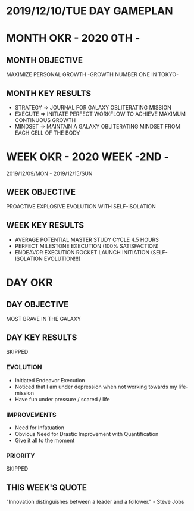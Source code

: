 # 2019/12/10/TUE DAY GAMEPLAN

# MONTH OKR - 2020 0TH -

## MONTH OBJECTIVE

MAXIMIZE PERSONAL GROWTH -GROWTH NUMBER ONE IN TOKYO-

## MONTH KEY RESULTS

- STRATEGY => JOURNAL FOR GALAXY OBLITERATING MISSION
- EXECUTE => INITIATE PERFECT WORKFLOW TO ACHIEVE MAXIMUM CONTINUOUS GROWTH
- MINDSET => MAINTAIN A GALAXY OBLITERATING MINDSET FROM EACH CELL OF THE BODY

# WEEK OKR - 2020 WEEK -2ND -

2019/12/09/MON - 2019/12/15/SUN

## WEEK OBJECTIVE

PROACTIVE EXPLOSIVE EVOLUTION WITH SELF-ISOLATION

## WEEK KEY RESULTS

- AVERAGE POTENTIAL MASTER STUDY CYCLE 4.5 HOURS
- PERFECT MILESTONE EXECUTION (100% SATISFACTION)
- ENDEAVOR EXECUTION ROCKET LAUNCH INITIATION (SELF-ISOLATION EVOLUTION!!!)

# DAY OKR

## DAY OBJECTIVE

MOST BRAVE IN THE GALAXY

## DAY KEY RESULTS

SKIPPED

### EVOLUTION

- Initiated Endeavor Execution
- Noticed that I am under depression when not working towards my life-mission
- Have fun under pressure / scared / life

### IMPROVEMENTS

- Need for Infatuation
- Obvious Need for Drastic Improvement with Quantification
- Give it all to the moment

### PRIORITY

SKIPPED

## THIS WEEK'S QUOTE

"Innovation distinguishes between a leader and a follower." - Steve Jobs
